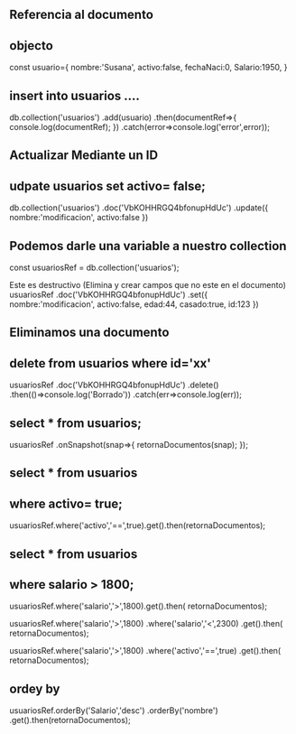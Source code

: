 ## Referencia al documento

## objecto 
const usuario={
    nombre:'Susana',
    activo:false,
    fechaNaci:0,
    Salario:1950,
}



## insert into usuarios ....
db.collection('usuarios')
    .add(usuario)
    .then(documentRef=>{
        console.log(documentRef);
    })
    .catch(error=>console.log('error',error));

## Actualizar Mediante un  ID
## udpate usuarios set activo= false; 

db.collection('usuarios')
    .doc('VbKOHHRGQ4bfonupHdUc')
    .update({
        nombre:'modificacion',
        activo:false
    })


## Podemos darle una variable a nuestro collection

const usuariosRef = db.collection('usuarios');

Este es destructivo (Elimina y crear campos que no este en el documento)
    usuariosRef
        .doc('VbKOHHRGQ4bfonupHdUc')
        .set({
            nombre:'modificacion',
            activo:false,
            edad:44,
            casado:true,
            id:123
        })

## Eliminamos una documento
## delete from usuarios where id='xx'

usuariosRef
    .doc('VbKOHHRGQ4bfonupHdUc')
    .delete()
    .then(()=>console.log('Borrado'))
    .catch(err=>console.log(err));


## select * from usuarios;


usuariosRef
    .onSnapshot(snap=>{
        retornaDocumentos(snap);
    }); 


##    select * from usuarios
##    where activo= true;


usuariosRef.where('activo','==',true).get().then(retornaDocumentos);


 ##   select * from usuarios
 ##   where salario > 1800;


usuariosRef.where('salario','>',1800).get().then( retornaDocumentos);



usuariosRef.where('salario','>',1800)
            .where('salario','<',2300)
            .get().then( retornaDocumentos);



usuariosRef.where('salario','>',1800)
            .where('activo','==',true)
            .get().then( retornaDocumentos);


## ordey by 
usuariosRef.orderBy('Salario','desc')
            .orderBy('nombre')
            .get().then(retornaDocumentos);